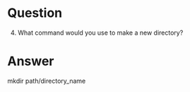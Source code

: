 # Question

4. What command would you use to make a new directory?

# Answer

mkdir path/directory_name